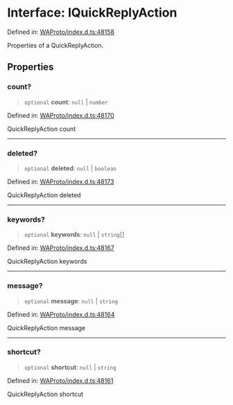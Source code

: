 # Interface: IQuickReplyAction

Defined in: [WAProto/index.d.ts:48158](https://github.com/Fokusdotid/bail/blob/043003e0dc220c8f52aef36f90c7026f3a192427/WAProto/index.d.ts#L48158)

Properties of a QuickReplyAction.

## Properties

### count?

> `optional` **count**: `null` \| `number`

Defined in: [WAProto/index.d.ts:48170](https://github.com/Fokusdotid/bail/blob/043003e0dc220c8f52aef36f90c7026f3a192427/WAProto/index.d.ts#L48170)

QuickReplyAction count

***

### deleted?

> `optional` **deleted**: `null` \| `boolean`

Defined in: [WAProto/index.d.ts:48173](https://github.com/Fokusdotid/bail/blob/043003e0dc220c8f52aef36f90c7026f3a192427/WAProto/index.d.ts#L48173)

QuickReplyAction deleted

***

### keywords?

> `optional` **keywords**: `null` \| `string`[]

Defined in: [WAProto/index.d.ts:48167](https://github.com/Fokusdotid/bail/blob/043003e0dc220c8f52aef36f90c7026f3a192427/WAProto/index.d.ts#L48167)

QuickReplyAction keywords

***

### message?

> `optional` **message**: `null` \| `string`

Defined in: [WAProto/index.d.ts:48164](https://github.com/Fokusdotid/bail/blob/043003e0dc220c8f52aef36f90c7026f3a192427/WAProto/index.d.ts#L48164)

QuickReplyAction message

***

### shortcut?

> `optional` **shortcut**: `null` \| `string`

Defined in: [WAProto/index.d.ts:48161](https://github.com/Fokusdotid/bail/blob/043003e0dc220c8f52aef36f90c7026f3a192427/WAProto/index.d.ts#L48161)

QuickReplyAction shortcut
